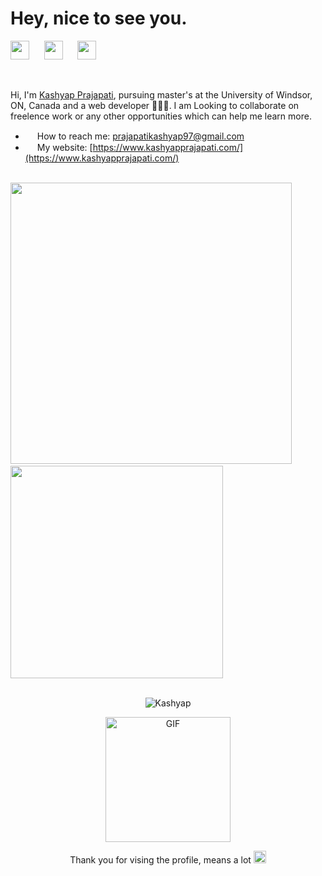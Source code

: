 
<h1>Hey, nice to see you.</h1>


<p align="left">

<a href="https://www.linkedin.com/in/prajapatikashyap/" target="_blank"><img height="30" src="https://image.flaticon.com/icons/png/512/356/356045.png"></a>&nbsp;&nbsp;&nbsp;&nbsp;&nbsp;
<a href="https://www.instagram.com/krish_4u_/" target="_blank"><img height="30" src="https://image.flaticon.com/icons/png/512/1383/1383263.png"></a>&nbsp;&nbsp;&nbsp;&nbsp;&nbsp;
<a href="https://open.spotify.com/playlist/4Z9EZRAYr1N0vf6fWKV1Uy?si=8f714bad3e4844c5" target="_blank"><img height="30" src="https://image.flaticon.com/icons/png/512/725/725281.png"></a>&nbsp;&nbsp;&nbsp;&nbsp;&nbsp;

</p>

<br>

Hi, I'm [Kashyap Prajapati](http://www.kashyapprajapati.com/), pursuing master's at the University of Windsor, ON, Canada and a web developer 👨🏻‍💻. I am Looking to collaborate on freelence work or any other opportunities which can help me learn more.
<br>
 - <img src="https://emojis.slackmojis.com/emojis/images/1622677862/42976/email.png?1622677862" width="15"/> How to reach me: [prajapatikashyap97@gmail.com](mailto:prajapatikashyap97@gmail.com)
 - <img src="https://img-premium.flaticon.com/png/512/1927/premium/1927746.png?token=exp=1624482283~hmac=eace21b39b1f2c92f01a3919bc23f156" width="15"/> My website: [https://www.kashyapprajapati.com/](https://www.kashyapprajapati.com/)
 
 <br>
<div >
<a align="left">
  <img src="https://github-readme-stats.vercel.app/api/?username=krish4uu&hide=stars,issues,contribs&count_private=true&theme=tokyonight&showicons=true" width="450" />
</a> &nbsp; 
 <a alighn="right">
  <img src="https://github-readme-stats.vercel.app/api/top-langs/?username=krish4uu&layout=compact&langs_count=5&theme=tokyonight" width="340"/>
</a>
</div>
 <br> 
 <p align="center"> <img src="https://komarev.com/ghpvc/?username=krish4uu" alt="Kashyap" /> </p>
 <p align="center"><img align="center" height="200" alt="GIF" src="https://media.giphy.com/media/S6qkS0ETvel6EZat45/giphy.gif" /></p>
 <p align="center"> Thank you for vising the profile, means a lot <img src="https://img-premium.flaticon.com/png/512/2632/premium/2632186.png?token=exp=1624481468~hmac=6fcc0b72ab4aba1e10eceb89525a29c9" width="20"/> </p>
 



<!---
krish4uu/krish4uu is a ✨ special ✨ repository because its `README.md` (this file) appears on your GitHub profile.
You can click the Preview link to take a look at your changes.
--->
